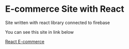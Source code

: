 <h1>E-commerce Site with React </h1>
<p>Site written with react library connected to firebase </p>
<p>You can see this site in link below </p>
<a href="https://szulby.github.io/E-commerce-with-React/#/">React E-commerce </a>
